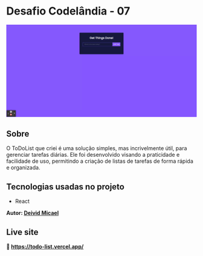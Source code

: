 # Desafio Codelândia - 07
![image](/preview/todo.gif)

## Sobre
O ToDoList que criei é uma solução simples, mas incrivelmente útil, para gerenciar tarefas diárias. Ele foi desenvolvido visando a praticidade e facilidade de uso, permitindo a criação de listas de tarefas de forma rápida e organizada.

## Tecnologias usadas no projeto
- React

**Autor: [Deivid Micael](https://www.linkedin.com/in/deivid-micael-santos-silva/)**

## Live site
**🔗️ https://todo-list.vercel.app/**